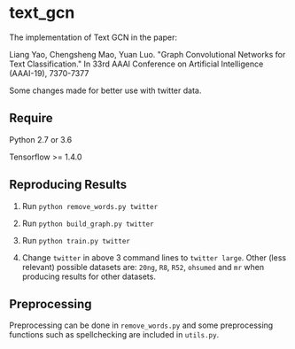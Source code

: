 # text_gcn

The implementation of Text GCN in the paper:

Liang Yao, Chengsheng Mao, Yuan Luo. "Graph Convolutional Networks for Text Classification." In 33rd AAAI Conference on Artificial Intelligence (AAAI-19), 7370-7377

Some changes made for better use with twitter data.

## Require

Python 2.7 or 3.6

Tensorflow >= 1.4.0

## Reproducing Results

1. Run `python remove_words.py twitter`

2. Run `python build_graph.py twitter`

3. Run `python train.py twitter`

4. Change `twitter` in above 3 command lines to `twitter large`. Other (less relevant) possible datasets are: `20ng`, `R8`, `R52`, `ohsumed` and `mr` when producing results for other datasets.

## Preprocessing

Preprocessing can be done in `remove_words.py` and some preprocessing functions such as spellchecking are included in `utils.py`.
